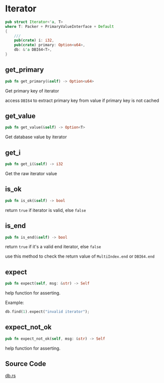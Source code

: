 # Iterator

```rust
pub struct Iterator<'a, T> 
where T: Packer + PrimaryValueInterface + Default
{
    ///
    pub(crate) i: i32,
    pub(crate) primary: Option<u64>,
    db: &'a DBI64<T>,
}
```

## get_primary

```rust
pub fn get_primary(&self) -> Option<u64>
```

Get primary key of iterator

access `DBI64` to extract primary key from value if primary key is not cached

## get_value

```rust
pub fn get_value(&self) -> Option<T>
```

Get database value by iterator

## get_i

```rust
pub fn get_i(&self) -> i32
```

Get the raw iterator value

## is_ok

```rust
pub fn is_ok(&self) -> bool
```

return `true` if iterator is valid, else `false`

## is_end

```rust
pub fn is_end(&self) -> bool
```

return `true` if it's a valid end iterator, else `false`

use this method to check the return value of `MultiIndex.end` or `DBI64.end`

## expect

```rust
pub fn expect(self, msg: &str) -> Self
```

help function for asserting.


Example:

```rust
db.find(1).expect("invalid iterator");
```

## expect_not_ok

```rust
pub fn expect_not_ok(self, msg: &str) -> Self
```

help function for asserting.

## Source Code
[db.rs](https://github.com/uuosio/rscdk/blob/main/crates/eosio-chain/src/db.rs#L308)
